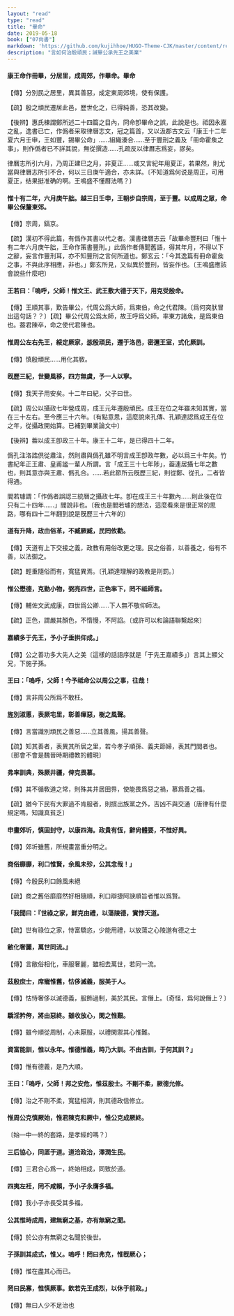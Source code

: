 ```yaml
---
layout: "read"
type: "read"
title: "畢命"
date: 2019-05-18
book: ["07尙書"]
markdown: 'https://github.com/kujihhoe/HUGO-Theme-CJK/master/content/read/07-尙書/052-畢命.md'
description: "言如何治殷頑民；誡畢公承先王之美業"
---
```


#### 康王命作冊畢，分居里，成周郊，作<v>畢命</v>。畢命

【傳】分別民之居里，異其善惡，成定東周郊境，使有保護。

【疏】殷之頑民遷居此邑，歷世化之，已得純善，恐其改變。

【後辨】惠氏棟謂鄭所述二十四篇之目內，<v>冏命</v>卽<v>畢命</v>之誤，此說是也。祗因永嘉之亂，<v>逸書</v>已亡，作僞者采取<v>律曆志</v>文，冠之篇首，又以汲郡古文云「康王十二年夏六月壬申，王如豐，錫畢公命」……組織湊合……至于<v>豐刑</v>之義及「冊命霍矦之事」，則作僞者已不詳其說，無從撰造……孔疏反以<v>律曆志</v>爲妄，謬矣。

<v>律曆志</v>所引六月，乃周正建巳之月，非夏正……或又言<v>紀年</v>用夏正，若果然，則尤當與<v>律曆志</v>所引不合，何以三日庚午適合，亦未詳。〔不知道爲何说是周正，可用夏正，结果挺准确的啊。王鳴盛不懂曆法嗎？〕

#### 惟十有二年，六月庚午朏。越三日壬申，王朝步自宗周，至于豐。以成周之眾，命畢公保釐東郊。

【傳】宗周，鎬京。

【疏】漢初不得此篇，有僞作其書以代之者。<v>漢書</v><v>律曆志</v>云「故<v>畢命</v><v>豐刑</v>曰「惟十有二年六月庚午朏，王命作策書<v>豐刑</v>。」此僞作者傳聞舊語，得其年月，不得以下之辭，妄言作<v>豐刑</v>耳，亦不知<v>豐刑</v>之言何所道也。鄭玄云：「今其逸篇有冊命霍矦之事，不與此序相應，非也。」鄭玄所見，又似異於<v>豐刑</v>，皆妄作也。〔王鳴盛應該會說些什麼吧〕

#### 王若曰：「嗚呼，父師！惟文王、武王敷大德于天下，用克受殷命。

【傳】王順其事，歎告畢公，代周公爲大師，爲東伯，命之代君陳。〔爲何突肰冒出這句話？？〕【疏】畢公代周公爲太師，故王呼爲父師。率東方諸矦，是爲東伯也。葢君陳卒，命之使代君陳也。

#### 惟周公左右先王，綏定厥家，毖殷頑民，遷于洛邑，密邇王室，式化厥訓。

【傳】慎殷頑民……用化其敎。

#### 旣歷三紀，世變風移，四方無虞，予一人以寧。

【傳】我天子用安矣。十二年曰紀，父子曰世。

【疏】周公以攝政七年營成周，成王元年遷殷頑民。成王在位之年雖未知其實，當在三十左右。至今應三十六年。〔有點意思，這麼說來孔傳、孔穎達認爲成王在位之年，從攝政開始算。已補到畢業論文中〕

【後辨】葢以成王卽政三十年。康王十二年，是已得四十二年。

僞孔注<v>洛誥</v>倶從肅注，然則肅與僞孔雖不明言成王卽政年數，必以爲三十年矣。<v>竹書紀年</v>正王肅、皇甫謐一輩人所謂。言「成王三十七年陟」，葢連居攝七年之數也，則其意亦與王肅、僞孔合。……若此節所云旣歷三紀，則從鄭、從孔，二者皆得通。

閻若璩謂：「作僞者誤認<v>三統曆</v>之攝政七年。卽在成王三十年數內……則此後在位只有二十四年……」閻說非也。〔我也是閻若璩的想法，這麼看來是很正常的思路，哪有四十二年翻到說是旣歷三十六年的〕

#### 道有升降，政由俗革，不臧厥臧，民罔攸勸。

【傳】天道有上下交接之義，政教有用俗改更之理。民之俗善，以善養之，俗有不善，以法御之。

【疏】輕重隨俗而有，寬猛異焉。〔孔穎達理解的政教是㓝罰。〕

#### 惟公懋德，克勤小物，弼亮四世，正色率下，罔不祗師言。

【傳】輔佐文武成康，四世爲公卿……下人無不敬仰師法。

【疏】正色，謂嚴其顏色，不惰慢，不阿諂。〔或許可以和論語聯繫起來〕

#### 嘉績多于先王，予小子垂拱仰成。」

【傳】公之善功多大先人之美〔這樣的話語序就是「于先王嘉績多」〕言其上顯父兄，下施子孫。

#### 王曰：「嗚呼，父師！今予祗命公以周公之事，往哉！

【傳】言非周公所爲不敢枉。

#### 旌別淑慝，表厥宅里，彰善癉惡，樹之風聲。

【傳】言當識別頑民之善惡……立其善風，揚其善聲。

【疏】知其善者，表異其所居之里，若今孝子順孫、義夫節婦，表其門閭者也。〔那會不會是魏晉時期禮教的體現〕

#### 弗率訓典，殊厥井疆，俾克畏慕。

【傳】其不循敎道之常，則殊其井居田界，使能畏爲惡之禍，慕爲善之福。

【疏】猶今下民有大罪過不肯服者，則擯出族黨之外，吉凶不與交通〔唐律有什麼規定嗎，知識真貧乏〕

#### 申畫郊圻，慎固封守，以康四海。政貴有恆，辭尙體要，不惟好異。

【傳】郊圻雖舊，所規畫當重分明之。

#### 商俗靡靡，利口惟賢，余風未殄，公其念哉！」

【傳】今殷民利口餘風未絕

【疏】商之舊俗靡靡然好相隨順，利口辯捷阿諛順旨者惟以爲賢。

#### 「我聞曰：『世祿之家，鮮克由禮，以蕩陵德，實悖天道。

【疏】世有祿位之家，恃富驕恣，少能用禮，以放蕩之心陵邈有德之士

#### 敝化奢麗，萬世同流。』

【傳】言敝俗相化，車服奢麗，雖相去萬世，若同一流。

#### 茲殷庶士，席寵惟舊，怙侈滅義，服美于人。

【傳】怙恃奢侈以滅德義，服飾過制，美於其民。言僭上。〔奇怪，爲何說僭上？〕

#### 驕淫矜侉，將由惡終。雖收放心，閑之惟艱。

【傳】雖今順從周制，心未厭服，以禮閑禦其心惟難。

#### 資富能訓，惟以永年。惟德惟義，時乃大訓。不由古訓，于何其訓？」

【傳】惟有德義，是乃大順。

#### 王曰：「嗚呼，父師！邦之安危，惟茲殷士。不剛不柔，厥德允修。

【傳】治之不剛不柔，寬猛相濟，則其德政信修立。

#### 惟周公克慎厥始，惟君陳克和厥中，惟公克成厥終。

〔始—中—終的套路，是孝經的嗎？〕

#### 三后協心，同厎于道。道洽政治，澤潤生民。

【傳】三君合心爲一，終始相成，同致於道。

#### 四夷左衽，罔不咸賴，予小子永膺多福。

【傳】我小子亦長受其多福。

#### 公其惟時成周，建無窮之基，亦有無窮之聞。

【傳】於公亦有無窮之名聞於後世。

#### 子孫訓其成式，惟乂。嗚呼！罔曰弗克，惟旣厥心；

【傳】惟在盡其心而已。

#### 罔曰民寡，惟慎厥事。欽若先王成烈，以休于前政。」

【傳】無曰人少不足治也
